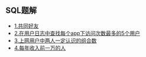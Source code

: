## SQL题解

* [1.共同好友](https://github.com/chengruru/DataWarehouse/blob/main/notes/SQL%E9%A2%98/1.%E5%85%B1%E5%90%8C%E5%A5%BD%E5%8F%8B.md)
* [2.在用户日志中查找每个app下访问次数最多的5个用户](2.在用户日志中查找每个app下访问次数最多的5个用户.md)
* [3.上网用户中两人一定认识的组合数](3.上网用户中两人一定认识的组合数.md)
* [4.每年收入前一万的人](4.每年收入前一万的人.md)
